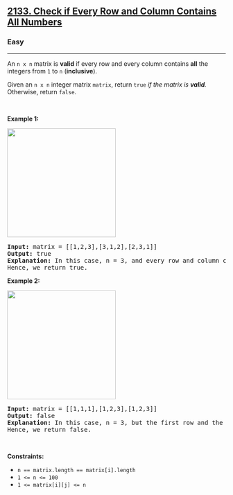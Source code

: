 <h2><a href="https://leetcode.com/problems/check-if-every-row-and-column-contains-all-numbers/">2133. Check if Every Row and Column Contains All Numbers</a></h2><h3>Easy</h3><hr><div style="user-select: auto;"><p style="user-select: auto;">An <code style="user-select: auto;">n x n</code> matrix is <strong style="user-select: auto;">valid</strong> if every row and every column contains <strong style="user-select: auto;">all</strong> the integers from <code style="user-select: auto;">1</code> to <code style="user-select: auto;">n</code> (<strong style="user-select: auto;">inclusive</strong>).</p>

<p style="user-select: auto;">Given an <code style="user-select: auto;">n x n</code> integer matrix <code style="user-select: auto;">matrix</code>, return <code style="user-select: auto;">true</code> <em style="user-select: auto;">if the matrix is <strong style="user-select: auto;">valid</strong>.</em> Otherwise, return <code style="user-select: auto;">false</code>.</p>

<p style="user-select: auto;">&nbsp;</p>
<p style="user-select: auto;"><strong class="example" style="user-select: auto;">Example 1:</strong></p>
<img alt="" src="https://assets.leetcode.com/uploads/2021/12/21/example1drawio.png" style="width: 250px; height: 251px; user-select: auto;">
<pre style="user-select: auto;"><strong style="user-select: auto;">Input:</strong> matrix = [[1,2,3],[3,1,2],[2,3,1]]
<strong style="user-select: auto;">Output:</strong> true
<strong style="user-select: auto;">Explanation:</strong> In this case, n = 3, and every row and column contains the numbers 1, 2, and 3.
Hence, we return true.
</pre>

<p style="user-select: auto;"><strong class="example" style="user-select: auto;">Example 2:</strong></p>
<img alt="" src="https://assets.leetcode.com/uploads/2021/12/21/example2drawio.png" style="width: 250px; height: 251px; user-select: auto;">
<pre style="user-select: auto;"><strong style="user-select: auto;">Input:</strong> matrix = [[1,1,1],[1,2,3],[1,2,3]]
<strong style="user-select: auto;">Output:</strong> false
<strong style="user-select: auto;">Explanation:</strong> In this case, n = 3, but the first row and the first column do not contain the numbers 2 or 3.
Hence, we return false.
</pre>

<p style="user-select: auto;">&nbsp;</p>
<p style="user-select: auto;"><strong style="user-select: auto;">Constraints:</strong></p>

<ul style="user-select: auto;">
	<li style="user-select: auto;"><code style="user-select: auto;">n == matrix.length == matrix[i].length</code></li>
	<li style="user-select: auto;"><code style="user-select: auto;">1 &lt;= n &lt;= 100</code></li>
	<li style="user-select: auto;"><code style="user-select: auto;">1 &lt;= matrix[i][j] &lt;= n</code></li>
</ul>
</div>